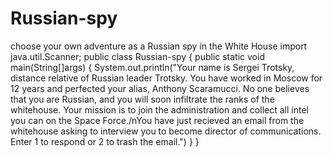 # Russian-spy
choose your own adventure as a Russian spy in the White House
import java.util.Scanner;
public class Russian-spy
{
public static void main(String[]args)
{
System.out.println("Your name is Sergei Trotsky, distance relative of Russian leader Trotsky. You have worked in Moscow for 12 years and perfected your alias, Anthony Scaramucci. No one believes that you are Russian, and you will soon infiltrate the ranks of the whitehouse. Your mission is to join the administration and collect all intel you can on the Space Force./nYou have just recieved an email from the whitehouse asking to interview you to become director of communications. Enter 1 to respond or 2 to trash the email.")
}
}

